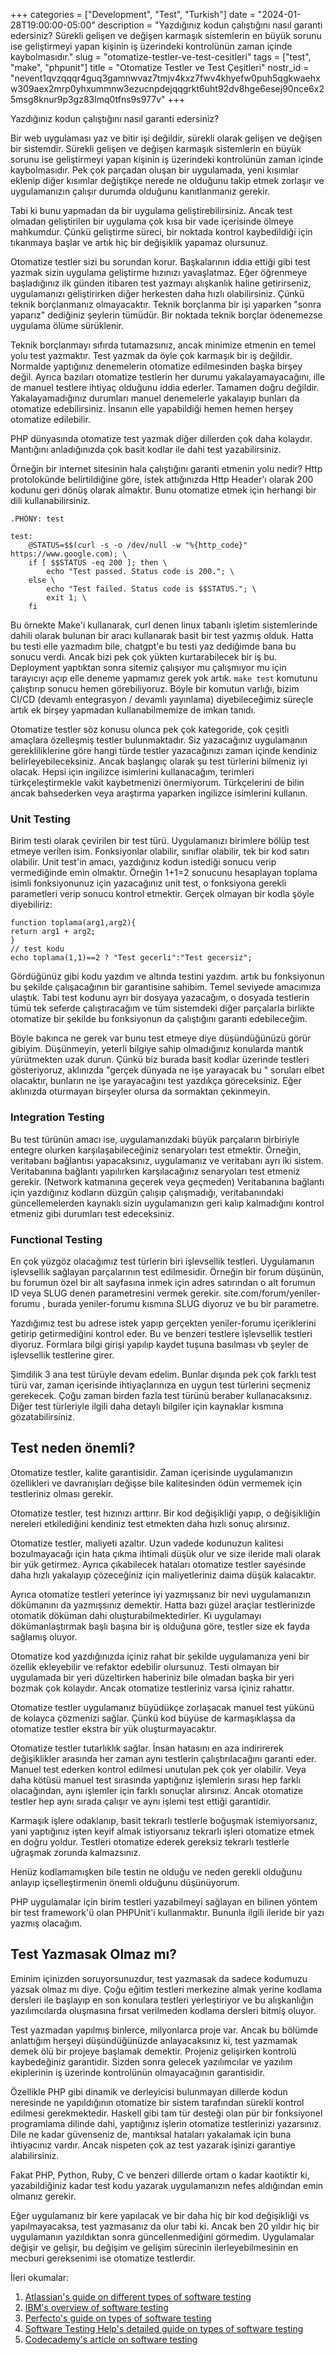 +++
categories = ["Development", "Test", "Turkish"]
date = "2024-01-28T19:00:00-05:00"
description = "Yazdığınız kodun çalıştığını nasıl garanti edersiniz? Sürekli gelişen ve değişen karmaşık sistemlerin en büyük sorunu ise geliştirmeyi yapan kişinin iş üzerindeki kontrolünün zaman içinde kaybolmasıdır."
slug = "otomatize-testler-ve-test-cesitleri"
tags = ["test", "make", "phpunit"]
title = "Otomatize Testler ve Test Çeşitleri"
nostr_id = "nevent1qvzqqqr4guq3gamnwvaz7tmjv4kxz7fwv4khyefw0puh5qgkwaehxw309aex2mrp0yhxummnw3ezucnpdejqqgrkt6uht92dv8hge6esej90nce6x25msg8knur9p3gz83lmq0tfns9s977v"
+++

Yazdığınız kodun çalıştığını nasıl garanti edersiniz? 

Bir web uygulaması yaz ve bitir işi değildir, sürekli olarak gelişen ve değişen bir sistemdir.
Sürekli gelişen ve değişen karmaşık sistemlerin en büyük sorunu ise geliştirmeyi yapan kişinin iş üzerindeki kontrolünün zaman içinde kaybolmasıdır. 
Pek çok parçadan oluşan bir uygulamada, yeni kısımlar eklenip diğer kısımlar değiştikçe nerede ne olduğunu takip etmek zorlaşır ve uygulamanızın çalışır durumda olduğunu kanıtlanmanız gerekir. 

Tabi ki bunu yapmadan da bir uygulama geliştirebilirsiniz. 
Ancak test olmadan geliştirilen bir uygulama çok kısa bir vade içerisinde ölmeye mahkumdur. 
Çünkü geliştirme süreci, bir noktada kontrol kaybedildiği için tıkanmaya başlar ve artık hiç bir değişiklik yapamaz olursunuz.

Otomatize testler sizi bu sorundan korur. Başkalarının iddia ettiği gibi test yazmak sizin uygulama geliştirme hızınızı yavaşlatmaz.
Eğer öğrenmeye başladığınız ilk günden itibaren test yazmayı alışkanlık haline getirirseniz, uygulamanızı geliştirirken diğer herkesten daha hızlı olabilirsiniz. 
Çünkü teknik borçlanmanız olmayacaktır. 
Teknik borçlanma bir işi yaparken "sonra yaparız" dediğiniz şeylerin tümüdür. Bir noktada teknik borçlar ödenemezse uygulama ölüme sürüklenir. 

Teknik borçlanmayı sıfırda tutamazsınız, ancak minimize etmenin en temel yolu test yazmaktır. 
Test yazmak da öyle çok karmaşık bir iş değildir. Normalde yaptığınız denemelerin otomatize edilmesinden başka birşey değil. 
Ayrıca bazıları otomatize testlerin her durumu yakalayamayacağını, ille de manuel testlere ihtiyaç olduğunu iddia ederler. Tamamen doğru değildir. 
Yakalayamadığınız durumları manuel denemelerle yakalayıp bunları da otomatize edebilirsiniz. İnsanın elle yapabildiği hemen hemen herşey otomatize edilebilir. 

PHP dünyasında otomatize test yazmak diğer dillerden çok daha kolaydır. Mantığını anladığınızda çok basit kodlar ile dahi test yazabilirsiniz. 


Örneğin bir internet sitesinin hala çalıştığını garanti etmenin yolu nedir? 
Http protolokünde belirtildiğine göre, istek attığınızda Http Header'ı olarak 200 kodunu geri dönüş olarak almaktır.
Bunu otomatize etmek için herhangi bir dili kullanabilirsiniz. 
```
.PHONY: test

test:
	@STATUS=$$(curl -s -o /dev/null -w "%{http_code}" https://www.google.com); \
	if [ $$STATUS -eq 200 ]; then \
		echo "Test passed. Status code is 200."; \
	else \
		echo "Test failed. Status code is $$STATUS."; \
		exit 1; \
	fi
```

Bu örnekte Make'i kullanarak, curl denen linux tabanlı işletim sistemlerinde dahili olarak bulunan bir aracı kullanarak basit bir test yazmış olduk. 
Hatta bu testi elle yazmadım bile, chatgpt'e bu testi yaz dediğimde bana bu sonucu verdi. Ancak bizi pek çok yükten kurtarabilecek bir iş bu. 
Deployment yaptıktan sonra sitemiz çalışıyor mu çalışmıyor mu için tarayıcıyı açıp elle deneme yapmamız gerek yok artık.
`make test` komutunu çalıştırıp sonucu hemen görebiliyoruz. Böyle bir komutun varlığı, bizim CI/CD (devamlı entegrasyon / devamlı yayınlama) diyebileceğimiz süreçle artık ek birşey yapmadan kullanabilmemize de imkan tanıdı.


Otomatize testler söz konusu olunca pek çok kategoride, çok çeşitli amaçlara özelleşmiş testler bulunmaktadır. 
Siz yazacağınız uygulamanın gerekliliklerine göre hangi türde testler yazacağınızı zaman içinde kendiniz belirleyebileceksiniz. 
Ancak başlangıç olarak şu test türlerini bilmeniz iyi olacak. Hepsi için ingilizce isimlerini kullanacağım, terimleri türkçeleştirmekle vakit kaybetmenizi önermiyorum. Türkçelerini de bilin ancak bahsederken veya araştırma yaparken ingilizce isimlerini kullanın. 

### Unit Testing
Birim testi olarak çevirilen bir test türü. 
Uygulamanızı birimlere bölüp test etmeye verilen isim.
Fonksiyonlar olabilir, sınıflar olabilir, tek bir kod satırı olabilir. 
Unit test'in amacı, yazdığınız kodun istediği sonucu verip vermediğinde emin olmaktır. 
Örneğin 1+1=2  sonucunu hesaplayan toplama isimli fonksiyonunuz için yazacağınız unit test, o fonksiyona gerekli parametleri verip sonucu kontrol etmektir. Gerçek olmayan bir kodla şöyle diyebiliriz: 

```
function toplama(arg1,arg2){
return arg1 + arg2;
}
// test kodu
echo toplama(1,1)==2 ? "Test gecerli":"Test gecersiz";
```

Gördüğünüz gibi kodu yazdım ve altında testini yazdım. artık bu fonksiyonun bu şekilde çalışacağının bir garantisine sahibim. Temel seviyede amacımıza ulaştık.
Tabi test kodunu ayrı bir dosyaya yazacağım, o dosyada testlerin tümü tek seferde çalıştıracağım ve tüm sistemdeki diğer parçalarla birlikte otomatize bir şekilde bu fonksiyonun da çalıştığını garanti edebileceğim. 

Böyle bakınca ne gerek var bunu test etmeye diye düşündüğünüzü görür gibiyim.
Düşünmeyin, yeterli bilgiye sahip olmadığınız konularda mantık yürütmekten uzak durun. 
Çünkü biz burada basit kodlar üzerinde testleri gösteriyoruz, aklınızda "gerçek dünyada ne işe yarayacak bu " soruları elbet olacaktır, bunların ne işe yarayacağını test yazdıkça göreceksiniz. 
Eğer aklınızda oturmayan birşeyler olursa da sormaktan çekinmeyin.

### Integration Testing
Bu test türünün amacı ise, uygulamanızdaki büyük parçaların birbiriyle entegre olurken karşılaşabileceğiniz senaryoları test etmektir. 
Örneğin, veritabanı bağlantısı yapacaksınız, uygulamanız ve veritabanı ayrı iki sistem. Veritabanına bağlantı yapılırken karşılacağınız senaryoları test etmeniz gerekir. (Network katmanına geçerek veya geçmeden)
Veritabanına bağlantı için yazdığınız kodların düzgün çalışıp çalışmadığı, veritabanındaki güncellemelerden kaynaklı sizin uygulamanızın geri kalıp kalmadığını kontrol etmeniz gibi durumları test edeceksiniz. 

### Functional Testing
En çok yüzgöz olacağımız test türlerin biri işlevsellik testleri. 
Uygulamanın işlevsellik sağlayan parçalarının test edilmesidir.
Örneğin bir forum düşünün, bu forumun özel bir alt sayfasına inmek için adres satırından o alt forumun ID 
veya SLUG denen parametresini vermek gerekir. 
site.com/forum/yeniler-forumu , burada yeniler-forumu kısmına SLUG diyoruz ve bu bir parametre. 

Yazdığımız test bu adrese istek yapıp gerçekten yeniler-forumu içeriklerini getirip getirmediğini kontrol eder.
Bu ve benzeri testlere işlevsellik testleri diyoruz. Formlara bilgi girişi yapılıp kaydet tuşuna basılması vb şeyler de işlevsellik testlerine girer.

Şimdilik 3 ana test türüyle devam edelim.
Bunlar dışında pek çok farklı test türü var, zaman içerisinde ihtiyaçlarınıza en uygun test türlerini seçmeniz gerekecek. 
Çoğu zaman birden fazla test türünü beraber kullanacaksınız. Diğer test türleriyle ilgili daha detaylı bilgiler için kaynaklar kısmına gözatabilirsiniz. 

## Test neden önemli? 

Otomatize testler, kalite garantisidir. Zaman içerisinde uygulamanızın özellikleri ve davranışları değişse bile kalitesinden ödün vermemek için testleriniz olması gerekir. 

Otomatize testler, test hızınızı arttırır. Bir kod değişikliği yapıp, o değişikliğin nereleri etkilediğini kendiniz test etmekten daha hızlı sonuç alırsınız. 

Otomatize testler, maliyeti azaltır. Uzun vadede kodunuzun kalitesi bozulmayacağı için hata çıkma ihtimali düşük olur ve size ileride mali olarak bir yük getirmez. 
Ayrıca çıkabilecek hataları otomatize testler sayesinde daha hızlı yakalayıp çözeceğiniz için maliyetleriniz daima düşük kalacaktır. 

Ayrıca otomatize testleri yeterince iyi yazmışsanız bir nevi uygulamanızın dökümanını da yazmışsınız demektir. Hatta bazı güzel araçlar testlerinizde otomatik döküman dahi oluşturabilmektedirler. Ki uygulamayı dökümanlaştırmak başlı başına bir iş olduğuna göre, testler size ek fayda sağlamış oluyor. 

Otomatize kod yazdığınızda içiniz rahat bir şekilde uygulamanıza yeni bir özellik ekleyebilir ve refaktor edebilir olursunuz. 
Testi olmayan bir uygulamada bir yeri düzeltirken haberiniz bile olmadan başka bir yeri bozmak çok kolaydır. Ancak otomatize testleriniz varsa içiniz rahattır.

Otomatize testler uygulamanız büyüdükçe zorlaşacak manuel test yükünü de kolayca çözmenizi sağlar. 
Çünkü kod büyüse de karmaşıklaşsa da otomatize testler ekstra bir yük oluşturmayacaktır. 

Otomatize testler tutarlıklık sağlar. İnsan hatasını en aza indirirerek değişiklikler arasında her zaman aynı testlerin çalıştırılacağını garanti eder.
Manuel test ederken kontrol edilmesi unutulan pek çok yer olabilir. Veya daha kötüsü manuel test sırasında yaptığınız işlemlerin sırası hep farklı olacağından, aynı işlemler için farklı sonuçlar alırsınız.
Ancak otomatize testler hep aynı sırada çalışır ve aynı işlemi test ettiği garantidir. 

Karmaşık işlere odaklanıp, basit tekrarlı testlerle boğuşmak istemiyorsanız, yani yaptığınız işten keyif almak istiyorsanız
tekrarlı işleri otomatize etmek en doğru yoldur. Testleri otomatize ederek gereksiz tekrarlı testlerle uğraşmak zorunda kalmazsınız. 

Henüz kodlamamışken bile testin ne olduğu ve neden gerekli olduğunu anlayıp içselleştirmenin önemli olduğunu düşünüyorum. 

PHP uygulamalar için birim testleri yazabilmeyi sağlayan en bilinen yöntem bir test framework'ü olan PHPUnit'i kullanmaktır. Bununla ilgili ileride bir yazı yazmış olacağım. 


## Test Yazmasak Olmaz mı?

Eminim içinizden soruyorsunuzdur, test yazmasak da sadece kodumuzu yazsak olmaz mı diye.
Çoğu eğitim testleri merkezine almak yerine kodlama dersleri ile başlayıp en son konulara testleri yerleştiriyor ve bu alışkanlığın yazılımcılarda oluşmasına fırsat verilmeden kodlama dersleri bitmiş oluyor. 

Test yazmadan yapılmış binlerce, milyonlarca proje var. Ancak bu bölümde anlattığım herşeyi düşündüğünüzde anlayacaksınız ki, test yazmamak demek ölü bir projeye başlamak demektir.
Projeniz gelişirken kontrolü kaybedeğiniz garantidir. Sizden sonra gelecek yazılımcılar ve yazılım ekiplerinin iş üzerinde kontrolünün olmayacağının garantisidir. 

Özellikle PHP gibi dinamik ve derleyicisi bulunmayan dillerde kodun neresinde ne yapıldığının otomatize bir sistem tarafından sürekli kontrol edilmesi gerekmektedir. 
Haskell gibi tam tür desteği olan pür bir fonksiyonel programlama dilinde dahi, yaptığınız işlerin otomatize testlerinizi yazarsınız. 
Dile ne kadar güvenseniz de, mantıksal hataları yakalamak için buna ihtiyacınız vardır. Ancak nispeten çok az test yazarak işinizi garantiye alabilirsiniz. 

Fakat PHP, Python, Ruby, C ve benzeri dillerde ortam o kadar kaotiktir ki, yazabildiğiniz kadar test kodu yazarak uygulamanızın nefes aldığından emin olmanız gerekir. 

Eğer uygulamanız bir kere yapılacak ve bir daha hiç bir kod değişikliği vs yapılmayacaksa, 
test yazmasanız da olur tabi ki. Ancak ben 20 yıldır hiç bir uygulamanın yazıldıktan sonra güncellenmediğini görmedim.
Uygulamalar değişir ve gelişir, bu değişim ve gelişim sürecinin ilerleyebilmesinin en mecburi gereksenimi ise otomatize testlerdir. 

İleri okumalar: 

1. [Atlassian's guide on different types of software testing](https://www.atlassian.com/continuous-delivery/software-testing/types-of-software-testing)
2. [IBM's overview of software testing](https://www.ibm.com/topics/software-testing)
3. [Perfecto's guide on types of software testing](https://www.perfecto.io/resources/types-of-testing)
4. [Software Testing Help's detailed guide on types of software testing](https://www.softwaretestinghelp.com/types-of-software-testing/)
5. [Codecademy's article on software testing](https://www.codecademy.com/resources/blog/what-is-software-testing/)

